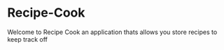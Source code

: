 # Recipe-Cook
Welcome to Recipe Cook  an application thats allows you store recipes to keep track off
